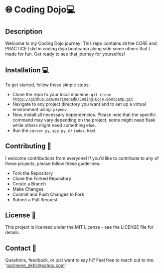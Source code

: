 # 🌐 Coding Dojo💻
## Description
Welcome to my Coding Dojo journey! This repo contains all the CORE and PRACTICE I did in coding dojo bootcamp along side some others that I made for fun. Get ready to see that journey for yourselfes!

## Installation 💻
To get started, follow these simple steps:

- Clone the repo to your local machine: <code>git clone https://github.com/narimenedk/Coding-Dojo-Bootcamp.git</code>
- Navigate to any project directory you want and to set up a virtual environment using: <code>pipenv</code>
- Now, install all necessary dependencies. Please note that the specific command may vary depending on the project, some might need flask while others might need something else.
- Run the <code>server.py</code>, <code>app.py</code>, or <code>index.html</code>
  
## Contributing 🤝
I welcome contributions from everyone! If you'd like to contribute to any of these projects, please follow these guidelines:

- Fork the Repository
- Clone the Forked Repository
- Create a Branch
- Make Changes
- Commit and Push Changes to Fork
- Submit a Pull Request

## License 📝
This project is licensed under the MIT License - see the LICENSE file for details.

## Contact 📧
Questions, feedback, or just want to say hi? Feel free to reach out to me: 'narimene_dkhil@yahoo.com'
